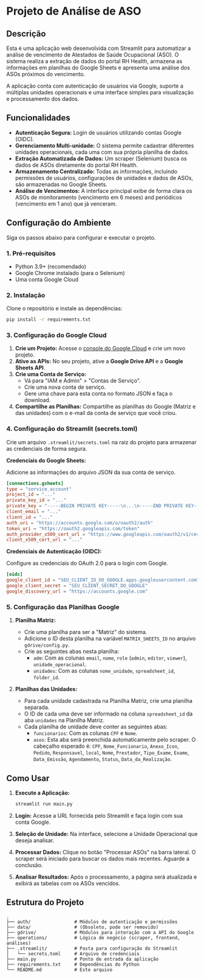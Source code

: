 # Projeto de Análise de ASO

## Descrição

Esta é uma aplicação web desenvolvida com Streamlit para automatizar a análise de vencimento de Atestados de Saúde Ocupacional (ASO). O sistema realiza a extração de dados do portal RH Health, armazena as informações em planilhas do Google Sheets e apresenta uma análise dos ASOs próximos do vencimento.

A aplicação conta com autenticação de usuários via Google, suporte a múltiplas unidades operacionais e uma interface simples para visualização e processamento dos dados.

## Funcionalidades

- **Autenticação Segura:** Login de usuários utilizando contas Google (OIDC).
- **Gerenciamento Multi-unidade:** O sistema permite cadastrar diferentes unidades operacionais, cada uma com sua própria planilha de dados.
- **Extração Automatizada de Dados:** Um scraper (Selenium) busca os dados de ASOs diretamente do portal RH Health.
- **Armazenamento Centralizado:** Todas as informações, incluindo permissões de usuários, configurações de unidades e dados de ASOs, são armazenadas no Google Sheets.
- **Análise de Vencimentos:** A interface principal exibe de forma clara os ASOs de monitoramento (vencimento em 6 meses) and periódicos (vencimento em 1 ano) que já venceram.

## Configuração do Ambiente

Siga os passos abaixo para configurar e executar o projeto.

### 1. Pré-requisitos

- Python 3.9+ (recomendado)
- Google Chrome instalado (para o Selenium)
- Uma conta Google Cloud

### 2. Instalação

Clone o repositório e instale as dependências:

```bash
pip install -r requirements.txt
```

### 3. Configuração do Google Cloud

1.  **Crie um Projeto:** Acesse o [console do Google Cloud](https://console.cloud.google.com/) e crie um novo projeto.
2.  **Ative as APIs:** No seu projeto, ative a **Google Drive API** e a **Google Sheets API**.
3.  **Crie uma Conta de Serviço:**
    - Vá para "IAM e Admin" > "Contas de Serviço".
    - Crie uma nova conta de serviço.
    - Gere uma chave para esta conta no formato JSON e faça o download.
4.  **Compartilhe as Planilhas:** Compartilhe as planilhas do Google (Matriz e das unidades) com o e-mail da conta de serviço que você criou.

### 4. Configuração do Streamlit (secrets.toml)

Crie um arquivo `.streamlit/secrets.toml` na raiz do projeto para armazenar as credenciais de forma segura.

**Credenciais do Google Sheets:**

Adicione as informações do arquivo JSON da sua conta de serviço.

```toml
[connections.gsheets]
type = "service_account"
project_id = "..."
private_key_id = "..."
private_key = "-----BEGIN PRIVATE KEY-----\n...\n-----END PRIVATE KEY-----\n"
client_email = "..."
client_id = "..."
auth_uri = "https://accounts.google.com/o/oauth2/auth"
token_uri = "https://oauth2.googleapis.com/token"
auth_provider_x509_cert_url = "https://www.googleapis.com/oauth2/v1/certs"
client_x509_cert_url = "..."
```

**Credenciais de Autenticação (OIDC):**

Configure as credenciais do OAuth 2.0 para o login com Google.

```toml
[oidc]
google_client_id = "SEU_CLIENT_ID_DO_GOOGLE.apps.googleusercontent.com"
google_client_secret = "SEU_CLIENT_SECRET_DO_GOOGLE"
google_discovery_url = "https://accounts.google.com"
```

### 5. Configuração das Planilhas Google

1.  **Planilha Matriz:**
    - Crie uma planilha para ser a "Matriz" do sistema.
    - Adicione o ID desta planilha na variável `MATRIX_SHEETS_ID` no arquivo `gdrive/config.py`.
    - Crie as seguintes abas nesta planilha:
        - `adm`: Com as colunas `email`, `nome`, `role` (`admin`, `editor`, `viewer`), `unidade_operacional`.
        - `unidades`: Com as colunas `nome_unidade`, `spreadsheet_id`, `folder_id`.

2.  **Planilhas das Unidades:**
    - Para cada unidade cadastrada na Planilha Matriz, crie uma planilha separada.
    - O ID de cada uma deve ser informado na coluna `spreadsheet_id` da aba `unidades` na Planilha Matriz.
    - Cada planilha de unidade deve conter as seguintes abas:
        - `funcionarios`: Com as colunas `CPF` e `Nome`.
        - `asos`: Esta aba será preenchida automaticamente pelo scraper. O cabeçalho esperado é: `CPF`, `Nome_Funcionario`, `Anexo_Icon`, `Pedido`, `Responsavel`, `local`, `Nome`, `Prestador`, `Tipo_Exame`, `Exame`, `Data_Emissão`, `Agendamento`, `Status`, `Data_da_Realização`.

## Como Usar

1.  **Execute a Aplicação:**

    ```bash
    streamlit run main.py
    ```

2.  **Login:** Acesse a URL fornecida pelo Streamlit e faça login com sua conta Google.

3.  **Seleção de Unidade:** Na interface, selecione a Unidade Operacional que deseja analisar.

4.  **Processar Dados:** Clique no botão "Processar ASOs" na barra lateral. O scraper será iniciado para buscar os dados mais recentes. Aguarde a conclusão.

5.  **Analisar Resultados:** Após o processamento, a página será atualizada e exibirá as tabelas com os ASOs vencidos.

## Estrutura do Projeto

```
.
├── auth/                # Módulos de autenticação e permissões
├── data/                # (Obsoleto, pode ser removido)
├── gdrive/              # Módulos para interação com a API do Google
├── operations/          # Lógica de negócio (scraper, frontend, análises)
├── .streamlit/          # Pasta para configuração do Streamlit
│   └── secrets.toml     # Arquivo de credenciais
├── main.py              # Ponto de entrada da aplicação
├── requirements.txt     # Dependências do Python
└── README.md            # Este arquivo
```
